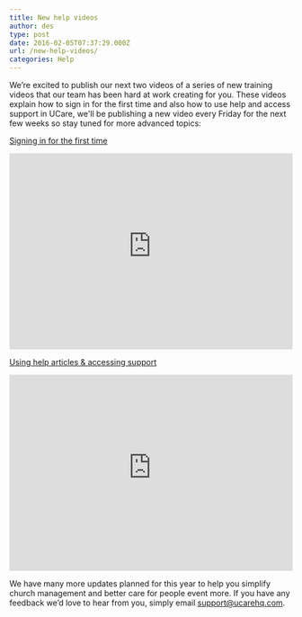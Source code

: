 ```yaml
---
title: New help videos
author: des
type: post
date: 2016-02-05T07:37:29.000Z
url: /new-help-videos/
categories: Help
---
```


We’re excited to publish our next two videos of a series of new training videos that our team has been hard at work creating for you. These videos explain how to sign in for the first time and also how to use help and access support in UCare, we'll be publishing a new video every Friday for the next few weeks so stay tuned for more advanced topics:

[Signing in for the first time](https://ucare.zendesk.com/hc/en-us/articles/202035520-Welcome-video)

<iframe style="max-width: 100%;" src="https://www.youtube-nocookie.com/embed/wFvsfXD1HkI?rel=0&amp;showinfo=0" width="620" height="349" frameborder="0" allowfullscreen=""></iframe>

[Using help articles & accessing support](https://ucare.zendesk.com/hc/en-us/articles/216716697-Using-help-articles-accessing-support)

<iframe style="max-width: 100%;" src="https://www.youtube-nocookie.com/embed/qMSLCS6zfI8?rel=0&amp;showinfo=0" width="620" height="349" frameborder="0" allowfullscreen=""></iframe>

We have many more updates planned for this year to help you simplify church management and better care for people event more. If you have any feedback we’d love to hear from you, simply email support@ucarehq.com.